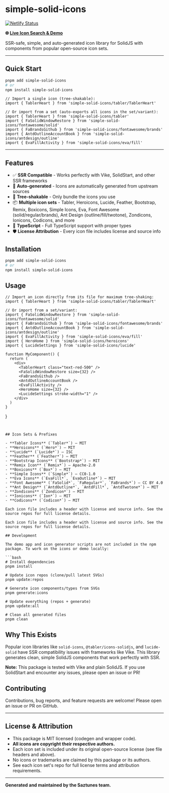 # simple-solid-icons


[![Netlify Status](https://api.netlify.com/api/v1/badges/4ea370d8-122e-488b-aaff-1505138d62bb/deploy-status)](https://simplesolidicons.netlify.app/)

**🌐 [Live Icon Search & Demo](https://simplesolidicons.netlify.app/)**


SSR-safe, simple, and auto-generated icon library for SolidJS with components from popular open-source icon sets.

---

## Quick Start

```bash
pnpm add simple-solid-icons
# or
npm install simple-solid-icons
```

```tsx
// Import a single icon (tree-shakable):
import { TablerHeart } from 'simple-solid-icons/tabler/TablerHeart'

// Or import from a set (auto-exports all icons in the set/variant):
import { TablerHeart } from 'simple-solid-icons/tabler'
import { FaSolidWindowRestore } from 'simple-solid-icons/fontawesome/solid'
import { FaBrandsGithub } from 'simple-solid-icons/fontawesome/brands'
import { AntdOutlineAccountBook } from 'simple-solid-icons/antdesign/outline'
import { EvaFillActivity } from 'simple-solid-icons/eva/fill'
```

---

## Features

- ✅ **SSR Compatible** - Works perfectly with Vike, SolidStart, and other SSR frameworks
- 🔄 **Auto-generated** - Icons are automatically generated from upstream sources
- 🎯 **Tree-shakable** - Only bundle the icons you use
- 📦 **Multiple icon sets** - Tabler, Heroicons, Lucide, Feather, Bootstrap, Remix, Boxicons, Simple Icons, Eva, Font Awesome (solid/regular/brands), Ant Design (outline/fill/twotone), Zondicons, Ionicons, Codicons, and more
- 🚀 **TypeScript** - Full TypeScript support with proper types
- 🛡️ **License Attribution** - Every icon file includes license and source info

## Installation

```bash
pnpm add simple-solid-icons
# or
npm install simple-solid-icons
```
## Usage

```tsx
// Import an icon directly from its file for maximum tree-shaking:
import { TablerHeart } from 'simple-solid-icons/tabler/TablerHeart'

// Or import from a set/variant:
import { FaSolidWindowRestore } from 'simple-solid-icons/fontawesome/solid'
import { FaBrandsGithub } from 'simple-solid-icons/fontawesome/brands'
import { AntdOutlineAccountBook } from 'simple-solid-icons/antdesign/outline'
import { EvaFillActivity } from 'simple-solid-icons/eva/fill'
import { HeroHome } from 'simple-solid-icons/heroicons'
import { LucideSettings } from 'simple-solid-icons/lucide'

function MyComponent() {
  return (
    <div>
      <TablerHeart class="text-red-500" />
      <FaSolidWindowRestore size={32} />
      <FaBrandsGithub />
      <AntdOutlineAccountBook />
      <EvaFillActivity />
      <HeroHome size={32} />
      <LucideSettings stroke-width="1" />
    </div>
  )
}
```
}
```


## Icon Sets & Prefixes

- **Tabler Icons** (`Tabler*`) — MIT
- **Heroicons** (`Hero*`) — MIT
- **Lucide** (`Lucide*`) — ISC
- **Feather** (`Feather*`) — MIT
- **Bootstrap Icons** (`Bootstrap*`) — MIT
- **Remix Icon** (`Remix*`) — Apache-2.0
- **Boxicons** (`Box*`) — MIT
- **Simple Icons** (`Simple*`) — CC0-1.0
- **Eva Icons** (`EvaFill*`, `EvaOutline*`) — MIT
- **Font Awesome** (`FaSolid*`, `FaRegular*`, `FaBrands*`) — CC BY 4.0
- **Ant Design** (`AntdOutline*`, `AntdFill*`, `AntdTwotone*`) — MIT
- **Zondicons** (`Zondicon*`) — MIT
- **Ionicons** (`Ion*`) — MIT
- **Codicons** (`Codicon*`) — MIT

Each icon file includes a header with license and source info. See the source repos for full license details.

Each icon file includes a header with license and source info. See the source repos for full license details.

## Development

The demo app and icon generator scripts are not included in the npm package. To work on the icons or demo locally:

```bash
# Install dependencies
pnpm install

# Update icon repos (clone/pull latest SVGs)
pnpm update:repos

# Generate icon components/types from SVGs
pnpm generate:icons

# Update everything (repos + generate)
pnpm update:all

# Clean all generated files
pnpm clean
```

## Why This Exists

Popular icon libraries like `solid-icons`, `@tabler/icons-solidjs`, and `lucide-solid` have SSR compatibility issues with frameworks like Vike. This library generates clean, simple SolidJS components that work perfectly with SSR.

**Note:** This package is tested with Vike and plain SolidJS. If you use SolidStart and encounter any issues, please open an issue or PR!
## Contributing

Contributions, bug reports, and feature requests are welcome! Please open an issue or PR on GitHub.

---

## License & Attribution

- This package is MIT licensed (codegen and wrapper code).
- **All icons are copyright their respective authors.**
- Each icon set is included under its original open-source license (see file headers and above).
- No icons or trademarks are claimed by this package or its authors.
- See each icon set's repo for full license terms and attribution requirements.

---

**Generated and maintained by the Saztunes team.**
